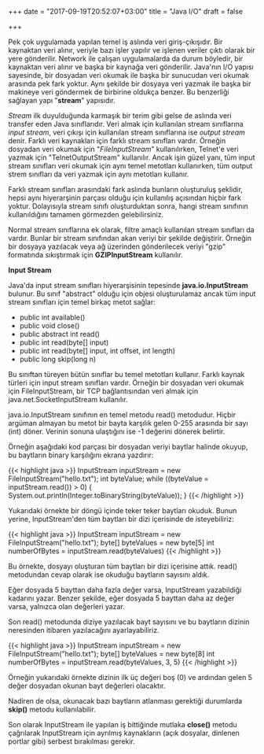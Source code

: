 +++
date = "2017-09-19T20:52:07+03:00"
title = "Java I/O"
draft = false

+++

Pek çok uygulamada yapılan temel iş aslında veri giriş-çıkışıdır. Bir kaynaktan veri alınır, veriyle bazı işler yapılır ve işlenen veriler çıktı olarak bir yere gönderilir. Network ile çalışan uygulamalarda da durum böyledir, bir kaynaktan veri alınır ve başka bir kaynağa veri gönderilir. Java'nın I/O yapısı sayesinde, bir dosyadan veri okumak ile başka bir sunucudan veri okumak arasında pek fark yoktur. Aynı şekilde bir dosyaya veri yazmak ile başka bir makineye veri göndermek de birbirine oldukça benzer. Bu benzerliği sağlayan yapı "**stream**" yapısıdır.

_Stream_ ilk duyulduğunda karmaşık bir terim gibi gelse de aslında veri transfer eden Java sınıflarıdır. Veri almak için kullanılan stream sınıflarına _input stream_, veri çıkışı için kullanılan stream sınıflarına ise _output stream_ denir. Farklı veri kaynakları için farklı stream sınıfları vardır. Örneğin dosyadan veri okumak için "_FileInputStream_" kullanılırken, Telnet'e veri yazmak için "TelnetOutputStream" kullanılır. Ancak işin güzel yanı, tüm input stream sınıfları veri okumak için aynı temel metotları kullanırken, tüm output strem sınıfları da veri yazmak için aynı metotları kullanır.

Farklı stream sınıfları arasındaki fark aslında bunların oluşturuluş şeklidir, hepsi aynı hiyerarşinin parçası olduğu için kullanılış açısından hiçbir fark yoktur. Dolayısıyla stream sınıfı oluşturduktan sonra, hangi stream sınıfının kullanıldığını tamamen görmezden gelebilirsiniz. 

Normal stream sınıflarına ek olarak, filtre amaçlı kullanılan stream sınıfları da vardır. Bunlar bir stream sınıfından akan veriyi bir şekilde değiştirir. Örneğin bir dosyaya yazılacak veya ağ üzerinden gönderilecek veriyi "gzip" formatında sıkıştırmak için **GZIPInputStream** kullanılır.

**Input Stream**

Java'da input stream sınıfları hiyerarşisinin tepesinde **java.io.InputStream** bulunur. Bu sınıf "abstract" olduğu için objesi oluşturulamaz ancak tüm input stream sınıfları için temel birkaç metot sağlar:

* public int available()
* public void close()
* public abstract int read()
* public int read(byte[] input)
* public int read(byte[] input, int offset, int length)
* public long skip(long n)

Bu sınıftan türeyen bütün sınıflar bu temel metotları kullanır. Farklı kaynak türleri için input stream sınıfları vardır. Örneğin bir dosyadan veri okumak için FileInputStream, bir TCP bağlantısından veri almak için java.net.SocketInputStream kullanılır.

java.io.InputStream sınıfının en temel metodu read() metodudur. Hiçbir argüman almayan bu metot bir bayta karşılık gelen 0-255 arasında bir sayı (int) döner. Verinin sonuna ulaştığını ise -1 değerini dönerek belirtir. 

Örneğin aşağıdaki kod parçası bir dosyadan veriyi baytlar halinde okuyup, bu baytların binary karşılığını ekrana yazdırır:

{{< highlight java >}}
InputStream inputStream = new FileInputStream("hello.txt");
int byteValue;
while ((byteValue = inputStream.read()) > 0) {
    System.out.println(Integer.toBinaryString(byteValue));
}
{{< /highlight >}}

Yukarıdaki örnekte bir döngü içinde teker teker baytları okuduk. Bunun yerine, InputStream'den tüm baytları bir dizi içerisinde de isteyebiliriz:

{{< highlight java >}}
InputStream inputStream = new FileInputStream("hello.txt");
byte[] byteValues = new byte[5]
int numberOfBytes = inputStream.read(byteValues)
{{< /highlight >}}

Bu örnekte, dosyayı oluşturan tüm baytları bir dizi içerisine attık. read() metodundan cevap olarak ise okuduğu baytların sayısını aldık. 

Eğer dosyada 5 bayttan daha fazla değer varsa, InputStream yazabildiği kadarını yazar. Benzer şekilde, eğer dosyada 5 bayttan daha az değer varsa, yalnızca olan değerleri yazar. 

Son read() metodunda diziye yazılacak bayt sayısını ve bu baytların dizinin neresinden itibaren yazılacağını ayarlayabiliriz.

{{< highlight java >}}
InputStream inputStream = new FileInputStream("hello.txt");
byte[] byteValues = new byte[8]
int numberOfBytes = inputStream.read(byteValues, 3, 5)
{{< /highlight >}}

Örneğin yukarıdaki örnekte dizinin ilk üç değeri boş (0) ve ardından gelen 5 değer dosyadan okunan bayt değerleri olacaktır.

Nadiren de olsa, okunacak bazı baytların atlanması gerektiği durumlarda **skip()** metodu kullanılabilir. 

Son olarak InputStream ile yapılan iş bittiğinde mutlaka **close()** metodu çağrılarak InputStream için ayrılmış kaynakların (açık dosyalar, dinlenen portlar gibi) serbest bırakılması gerekir.
